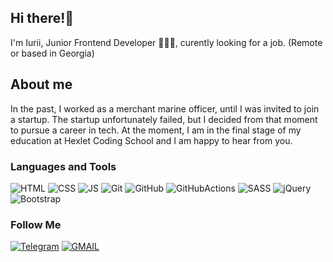 ## Hi there!👋

I'm Iurii, Junior Frontend Developer 👨🏻‍💻, curently looking for a job. (Remote or based in Georgia)

## About me

In the past, I worked as a merchant marine officer, until I was invited to join a startup. 
The startup unfortunately failed, but I decided from that moment to pursue a career in tech. 
At the moment, I am in the final stage of my education at Hexlet Coding School and I am happy to hear from you. 


### Languages and Tools
![HTML](https://img.shields.io/badge/-HTML-000000?style=for-the-badge&logo=html5&logoColor=FF0000)
![CSS](https://img.shields.io/badge/-CSS-000000?style=for-the-badge&logo=css3&logoColor=4671D5)
![JS](https://img.shields.io/badge/-JavaScript-000000?style=for-the-badge&logo=JavaScript&logoColor=FFD300)
![Git](https://img.shields.io/badge/-Git-000000?style=for-the-badge&logo=git&logoColor=FF7400)
![GitHub](https://img.shields.io/badge/-GitHub-000000?style=for-the-badge&logo=github&logoColor=ffffff)
![GitHubActions](https://img.shields.io/badge/-GitHubActions-000000?style=for-the-badge&logo=githubactions&logoColor=ffffff)
![SASS](https://img.shields.io/badge/-SASS-000000?style=for-the-badge&logo=sass&logoColor=FF0000)
![jQuery](https://img.shields.io/badge/-jQuery-000000?style=for-the-badge&logo=jquery&logoColor=4800ff)
![Bootstrap](https://img.shields.io/badge/-Bootstrap-000000?style=for-the-badge&logo=bootstrap&logoColor=a900ff)


### Follow Me
[![Telegram](https://img.shields.io/badge/-Telegram-000000?style=for-the-badge&logo=telegram&logoColor=4671D5)](https://t.me/iuriifurman)
[![GMAIL](https://img.shields.io/badge/-GMAIL-000000?style=for-the-badge&logo=gmail&logoColor=FF0000)](https://furmaniurii@gmail.com)
